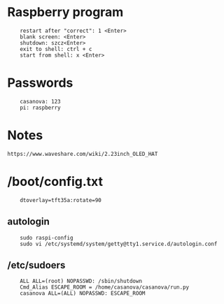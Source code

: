 
#  Raspberry program

```
    restart after "correct": 1 <Enter>
    blank screen: <Enter>
    shutdown: szcz<Enter>
    exit to shell: ctrl + c
    start from shell: x <Enter>
```

# Passwords

```
    casanova: 123
    pi: raspberry
```

# Notes
    https://www.waveshare.com/wiki/2.23inch_OLED_HAT

# /boot/config.txt

```
    dtoverlay=tft35a:rotate=90
```

## autologin

```
    sudo raspi-config
    sudo vi /etc/systemd/system/getty@tty1.service.d/autologin.conf
```

## /etc/sudoers

```
    ALL ALL=(root) NOPASSWD: /sbin/shutdown
    Cmd_Alias ESCAPE_ROOM = /home/casanova/casanova/run.py
    casanova ALL=(ALL) NOPASSWD: ESCAPE_ROOM
```
